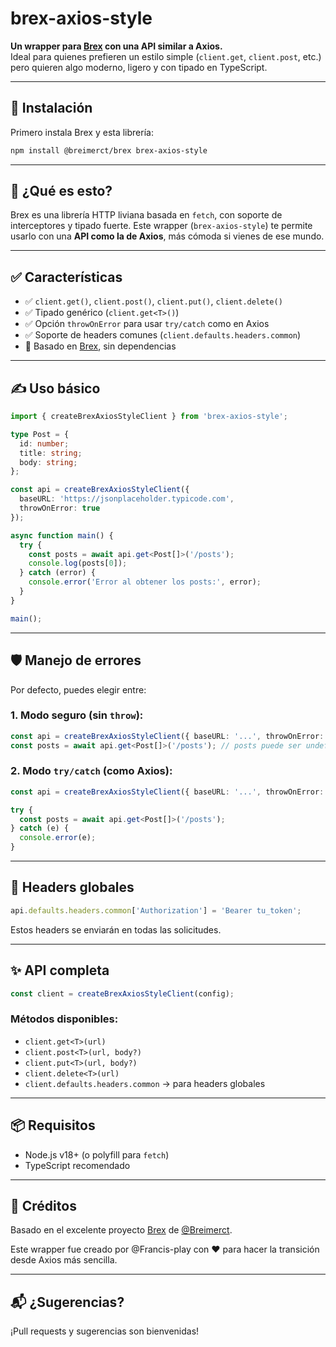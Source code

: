 # brex-axios-style

**Un wrapper para [Brex](https://github.com/Breimerct/Brex) con una API similar a Axios.**  
Ideal para quienes prefieren un estilo simple (`client.get`, `client.post`, etc.) pero quieren algo moderno, ligero y con tipado en TypeScript.

---

## 🚀 Instalación

Primero instala Brex y esta librería:

```bash
npm install @breimerct/brex brex-axios-style
````

---

## 🧠 ¿Qué es esto?

Brex es una librería HTTP liviana basada en `fetch`, con soporte de interceptores y tipado fuerte.
Este wrapper (`brex-axios-style`) te permite usarlo con una **API como la de Axios**, más cómoda si vienes de ese mundo.

---

## ✅ Características

* ✅ `client.get()`, `client.post()`, `client.put()`, `client.delete()`
* ✅ Tipado genérico (`client.get<T>()`)
* ✅ Opción `throwOnError` para usar `try/catch` como en Axios
* ✅ Soporte de headers comunes (`client.defaults.headers.common`)
* 🧪 Basado en [Brex](https://github.com/Breimerct/Brex), sin dependencias

---

## ✍️ Uso básico

```ts
import { createBrexAxiosStyleClient } from 'brex-axios-style';

type Post = {
  id: number;
  title: string;
  body: string;
};

const api = createBrexAxiosStyleClient({
  baseURL: 'https://jsonplaceholder.typicode.com',
  throwOnError: true
});

async function main() {
  try {
    const posts = await api.get<Post[]>('/posts');
    console.log(posts[0]);
  } catch (error) {
    console.error('Error al obtener los posts:', error);
  }
}

main();
```

---

## 🛡️ Manejo de errores

Por defecto, puedes elegir entre:

### 1. Modo seguro (sin `throw`):

```ts
const api = createBrexAxiosStyleClient({ baseURL: '...', throwOnError: false });
const posts = await api.get<Post[]>('/posts'); // posts puede ser undefined si hay error
```

### 2. Modo `try/catch` (como Axios):

```ts
const api = createBrexAxiosStyleClient({ baseURL: '...', throwOnError: true });

try {
  const posts = await api.get<Post[]>('/posts');
} catch (e) {
  console.error(e);
}
```

---

## 🔐 Headers globales

```ts
api.defaults.headers.common['Authorization'] = 'Bearer tu_token';
```

Estos headers se enviarán en todas las solicitudes.

---

## ✨ API completa

```ts
const client = createBrexAxiosStyleClient(config);
```

### Métodos disponibles:

* `client.get<T>(url)`
* `client.post<T>(url, body?)`
* `client.put<T>(url, body?)`
* `client.delete<T>(url)`
* `client.defaults.headers.common` → para headers globales

---

## 📦 Requisitos

* Node.js v18+ (o polyfill para `fetch`)
* TypeScript recomendado

---

## 📌 Créditos

Basado en el excelente proyecto [Brex](https://github.com/Breimerct/Brex) de [@Breimerct](https://github.com/Breimerct).

Este wrapper fue creado por @Francis-play con ❤️ para hacer la transición desde Axios más sencilla.

---

## 📬 ¿Sugerencias?

¡Pull requests y sugerencias son bienvenidas!
